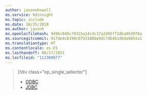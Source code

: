 ```yaml
---
author: jasonwhowell
ms.service: hdinsight
ms.topic: include
ms.date: 10/25/2018
ms.author: jasonh
ms.openlocfilehash: 9d9bc049c70325a14cdc17a2d95ff2dba05d978a
ms.sourcegitcommit: 91fdedcb190c0753180be8dc7db4b1d6da9854a1
ms.translationtype: HT
ms.contentlocale: es-ES
ms.lasthandoff: 06/17/2021
ms.locfileid: "112300077"
---
```

> [!div class="op_single_selector"]
> * [ODBC](../hadoop/apache-hadoop-connect-excel-hive-odbc-driver.md)
> * [JDBC](../hadoop/apache-hadoop-connect-hive-jdbc-driver.md)
> 
> 

